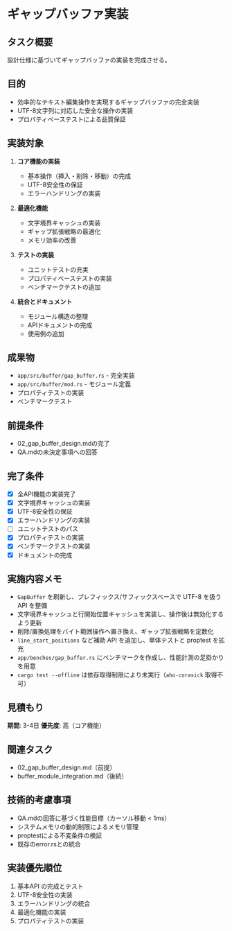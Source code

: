# ギャップバッファ実装

## タスク概要
設計仕様に基づいてギャップバッファの実装を完成させる。

## 目的
- 効率的なテキスト編集操作を実現するギャップバッファの完全実装
- UTF-8文字列に対応した安全な操作の実装
- プロパティベーステストによる品質保証

## 実装対象
1. **コア機能の実装**
   - 基本操作（挿入・削除・移動）の完成
   - UTF-8安全性の保証
   - エラーハンドリングの実装

2. **最適化機能**
   - 文字境界キャッシュの実装
   - ギャップ拡張戦略の最適化
   - メモリ効率の改善

3. **テストの実装**
   - ユニットテストの充実
   - プロパティベーステストの実装
   - ベンチマークテストの追加

4. **統合とドキュメント**
   - モジュール構造の整理
   - APIドキュメントの完成
   - 使用例の追加

## 成果物
- `app/src/buffer/gap_buffer.rs` - 完全実装
- `app/src/buffer/mod.rs` - モジュール定義
- プロパティテストの実装
- ベンチマークテスト

## 前提条件
- 02_gap_buffer_design.mdの完了
- QA.mdの未決定事項への回答

## 完了条件
- [x] 全API機能の実装完了
- [x] 文字境界キャッシュの実装
- [x] UTF-8安全性の保証
- [x] エラーハンドリングの実装
- [ ] ユニットテストのパス
- [x] プロパティテストの実装
- [x] ベンチマークテストの実装
- [x] ドキュメントの完成

## 実施内容メモ
- `GapBuffer` を刷新し、プレフィックス/サフィックスベースで UTF-8 を扱う API を整備
- 文字境界キャッシュと行開始位置キャッシュを実装し、操作後は無効化するよう更新
- 削除/置換処理をバイト範囲操作へ置き換え、ギャップ拡張戦略を定数化
- `line_start_positions` など補助 API を追加し、単体テストと proptest を拡充
- `app/benches/gap_buffer.rs` にベンチマークを作成し、性能計測の足掛かりを用意
- `cargo test --offline` は依存取得制限により未実行（`aho-corasick` 取得不可）

## 見積もり
**期間**: 3-4日
**優先度**: 高（コア機能）

## 関連タスク
- 02_gap_buffer_design.md（前提）
- buffer_module_integration.md（後続）

## 技術的考慮事項
- QA.mdの回答に基づく性能目標（カーソル移動 < 1ms）
- システムメモリの動的制限によるメモリ管理
- proptestによる不変条件の検証
- 既存のerror.rsとの統合

## 実装優先順位
1. 基本API の完成とテスト
2. UTF-8安全性の実装
3. エラーハンドリングの統合
4. 最適化機能の実装
5. プロパティテストの実装
